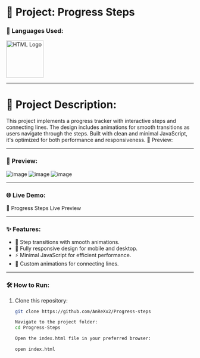 # 📄 Project: Progress Steps

### 🔧 Languages Used:
<div>
    <img src="https://t3.ftcdn.net/jpg/05/27/97/74/360_F_527977463_hcQAYoMqDE17JUYji9J9bVIV6CWMsFuG.png" alt="HTML Logo" width="100">
</div>

---

# 📝 Project Description:
This project implements a progress tracker with interactive steps and connecting lines. The design includes animations for smooth transitions as users navigate through the steps. Built with clean and minimal JavaScript, it's optimized for both performance and responsiveness.
🎨 Preview:

---

### 🎨 Preview:
![image](https://github.com/user-attachments/assets/4f51f2bd-b383-4068-955b-d1c1b07219a7)
![image](https://github.com/user-attachments/assets/00a53efd-bc96-43a1-93fe-5fa0d01106f7)
![image](https://github.com/user-attachments/assets/f11c1cde-25d6-4177-94e8-7a3c077a35d8)

---

### 🌐 Live Demo:
🔗 Progress Steps Live Preview

---

### ✨ Features:
- 🔄 Step transitions with smooth animations.
- 📱 Fully responsive design for mobile and desktop.
- ⚡ Minimal JavaScript for efficient performance.
- 🌈 Custom animations for connecting lines.

---

### 🛠️ How to Run:
1. Clone this repository:
    ```bash
    git clone https://github.com/AnReXx2/Progress-steps

    Navigate to the project folder:
    cd Progress-Steps

    Open the index.html file in your preferred browser:

    open index.html
